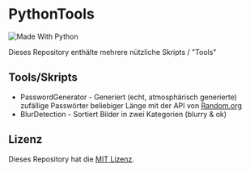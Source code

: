 # PythonTools

![Made With Python](https://forthebadge.com/images/badges/made-with-python.svg)

Dieses Repository enthälte mehrere nützliche Skripts / "Tools"

## Tools/Skripts

- PasswordGenerator - Generiert (echt, atmosphärisch generierte) zufällige Passwörter beliebiger Länge mit der API von [Random.org](https://www.random.org/ "Random.org")
- BlurDetection - Sortiert Bilder in zwei Kategorien (blurry & ok)

## Lizenz

Dieses Repository hat die [MIT Lizenz](https://github.com/Aquitano/PythonTools/blob/main/LICENSE "MIT Lizenz").
